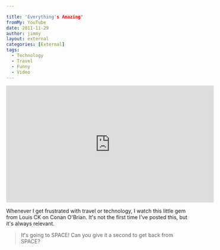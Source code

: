 ```yaml
---

title: 'Everything's Amazing'
fromMy: YouTube
date: 2011-11-29
author: jimmy
layout: external
categories: [External]
tags:
  - Technology
  - Travel
  - Funny
  - Video
---
```


<iframe width="560" height="315" src="https://www.youtube.com/embed/ZFsOUbZ0Lr0" frameborder="0" allowfullscreen></iframe>

Whenever I get frustrated with travel or technology, I watch this little gem from Louis CK on Conan O'Brian. It's not the first time I've posted this, but it's always relevant. 

> It's going to SPACE! Can you give it a second to get back from SPACE? 

